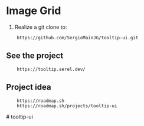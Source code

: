 # Image Grid

1. Realize a git clone to:

```url
    https://github.com/SergioMainJG/tooltip-ui.git
```

## See the project

```url
    https://tooltip.serel.dev/
```

## Project idea

```url
    https://roadmap.sh
    https://roadmap.sh/projects/tooltip-ui
```
#   t o o l t i p - u i  
 